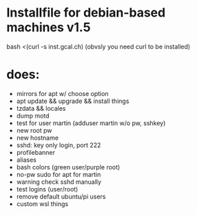 # Installfile for debian-based machines v1.5
bash <(curl -s inst.gcal.ch)
(obvsly you need curl to be installed)

# does:
 - mirrors for apt w/ choose option
 - apt update && upgrade && install things
 - tzdata && locales
 - dump motd
 - test for user martin (adduser martin w/o pw, sshkey)
 - new root pw
 - new hostname
 - sshd: key only login, port 222
 - profilebanner
 - aliases
 - bash colors (green user/purple root)
 - no-pw sudo for apt for martin
 - warning check sshd manually
 - test logins (user/root)
 - remove default ubuntu/pi users
 - custom wsl things
